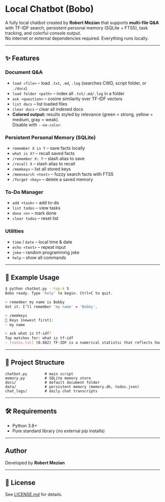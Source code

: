 # Local Chatbot (Bobo)

A fully local chatbot created by **Robert Mezian** that supports **multi-file Q&A** with TF-IDF search, persistent personal memory (SQLite + FTS5), task tracking, and colorful console output.  
No internet or external dependencies required. Everything runs locally.

---

## ✨ Features

### Document Q&A
- `load <file>` – load `.txt`, `.md`, `.log` (searches CWD, script folder, or `./docs`)
- `load folder <path>` – index all `.txt/.md/.log` in a folder
- `ask <question>` – cosine similarity over TF-IDF vectors
- `list docs` – list loaded files
- `clear docs` – clear all indexed docs
- **Colored output:** results styled by relevance (green = strong, yellow = medium, gray = weak).  
  Disable with `--no-color`.

### Persistent Personal Memory (SQLite)
- `remember X is Y` – save facts locally
- `what is X?` – recall saved facts
- `/remember X: Y` – slash alias to save
- `/recall X` – slash alias to recall
- `/memkeys` – list all stored keys
- `/memsearch <text>` – fuzzy search facts with FTS5
- `/forget <key>` – delete a saved memory

### To-Do Manager
- `add <task>` – add to-do  
- `list todos` – view tasks  
- `done <n>` – mark done  
- `clear todos` – reset list  

### Utilities
- `time` / `date` – local time & date  
- `echo <text>` – repeat input  
- `joke` – random programming joke  
- `help` – show all commands  

---

## 🚀 Example Usage

```bash
$ python chatbot.py --top-k 5
Bobo ready. Type 'help' to begin. Ctrl+C to quit.

> remember my name is Bobby
Got it. I’ll remember 'my name' = 'Bobby'.

> /memkeys
🧠 Keys (newest first):
- my name

> ask what is tf-idf?
Top matches for: what is tf-idf
- [notes.txt] (0.882) TF-IDF is a numerical statistic that reflects how important a word is...
```

---

## 📂 Project Structure

```
chatbot.py        # main script
memory.py         # SQLite memory store
docs/             # default document folder
data/             # persistent memory (memory.db, todos.json)
chat_logs/        # daily chat transcripts
```

---

## 🛠 Requirements
- Python 3.8+
- Pure standard library (no external pip installs)

---

## Author
Developed by **Robert Mezian**

---

## 📜 License
See [LICENSE.md](LICENSE.md) for details.
